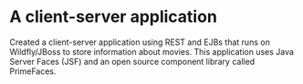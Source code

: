# A client-server application

Created a client-server application using REST and EJBs that runs on Wildfly/JBoss to store information about movies.
This application uses Java Server Faces (JSF) and an open source component library called PrimeFaces.
